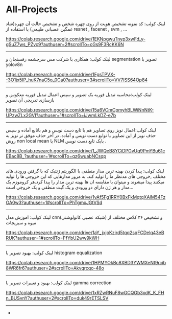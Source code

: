 # All-Projects

لینک کولب: کد نمونه تشخیص هویت از روی چهره شخص و تشخیص حالت آن چهره(شاد غمگین عصبانی طبیعی) با استفاده از resnet , facenet , svm , ...

https://colab.research.google.com/drive/1EKNpgwuTnyp3xwFd_y-gSuZ7ws_PZvc9?authuser=2#scrollTo=cGs9F3RcKK6N


-----------------------------------------------------------------------------------------------------------------------------------


لینک کولب: همکاری با شرکت مس سرچشمه رفسنجان و segmentation تصویر با yolov8n

https://colab.research.google.com/drive/1FgsTPVX--3O1jx5IP_huK7naC5o_0Ca0?authuser=3#scrollTo=VV7ISS64Op84


---------------------------------------------------------------------------------------------------------------------------------------

لینک کولب:محاسبه تبدیل فوریه یک تصویر و سپس اعمال تبدیل فوریه معکوس و بازسازی تدریجی آن تصویر

https://colab.research.google.com/drive/15a6VCmCpmyhBLWiNnNtK-UPzwZLx2GVI?authuser=1#scrollTo=iJwmLkDZ-e7b 


---------------------------------------------------------------------------------------------------------------------------------------

لینک کولب:اعمال نویز روی تصاویر هم با تابع دست نویس و هم باتابع آماده و سپس حذف نویز از این تصاویر با توابع دست نویس و آماده.
در آخر حذف موفق تر نویز به روش  non local mean یا NLM بایک تابع دست نویس .

https://colab.research.google.com/drive/1_JWQeB8YCiDPGvUq9PmYBu61cEBac8B_?authuser=1#scrollTo=qz6wuabNCsqp


------------------------------------------------------------------------------------------------------------------------------------

لینک کولب: پیدا کردن بهینه ترین مدار منطقی با الگوریتم ژنتیک که با گرفتن ورودی های مختلف ,خروجی های مدنظر ما را تولید کند. به مرور مدارهایی که این خروجی ها را تولید میکنند پیدا میشوند و میتوان با مقایسه ان ها بهینه ترین مدار را پیدا کرد.هر کروموزم یک مدار و هر ژن دارای دو ورودی و یک گیت منطقی و یک خروجی است...

https://colab.research.google.com/drive/1vAf5Fg1RRY0BxFkMqtqXAlM54FzOA0w3?authuser=1#scrollTo=PhTgmxJGtVSd 


----------------------------------------------------------------------------------------------------------------------------------

لینک کولب: اموزش مدل cnn(شبکه عصبی کانولوشنی) و تشخیص ۳۶ کلاس مختلف از میوه و سبزیجات 

https://colab.research.google.com/drive/1aY_jxjoKzird5tqq2sqFCDelq43eBRUK?authuser=1#scrollTo=FfYbU2ww9kWH


-----------------------------------------------------------------------------------------------------------------------------------

لینک کولب: بهبود تصویر با histogram equalization 

https://colab.research.google.com/drive/1HPMYOkBc8XBD3YWMXeNt9rcib8WR6fr6?authuser=2#scrollTo=Akvqrcqo-48o


------------------------------------------------------------------------------------------------------------------------------------

لینک کولب: بهبود و تغییرات تصویر با gamma correction

https://colab.research.google.com/drive/1xRZwRNuF8wGCQGb3xdK_K_FHn_BUSvnY?authuser=2#scrollTo=duk49rETSLSV


----------------------------------------------------------------------------------------------------------------------------------


-
